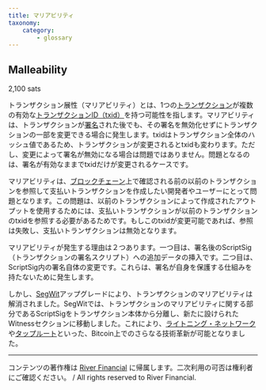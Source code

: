 ```yaml
---
title: マリアビリティ
taxonomy:
    category:
        - glossary
---
```


## Malleability
2,100 sats

トランザクション展性（マリアビリティ）とは、1つの[トランザクション](http://lostinbitcoin.jp.testrs.jp/staging/glossary/transaction/)が複数の有効な[トランザクションID（txid）](http://lostinbitcoin.jp.testrs.jp/staging/glossary/txid/)を持つ可能性を指します。マリアビリティは、トランザクションが[署名](http://lostinbitcoin.jp.testrs.jp/staging/glossary/signature/)された後でも、その署名を無効化せずにトランザクションの一部を変更できる場合に発生します。txidはトランザクション全体のハッシュ値であるため、トランザクションが変更されるとtxidも変わります。ただし、変更によって署名が無効になる場合は問題ではありません。問題となるのは、署名が有効なままでtxidだけが変更されるケースです。

マリアビリティは、[ブロックチェーン](http://lostinbitcoin.jp.testrs.jp/staging/glossary/blockchain/)上で確認される前の以前のトランザクションを参照して支払いトランザクションを作成したい開発者やユーザーにとって問題となります。この問題は、以前のトランザクションによって作成されたアウトプットを使用するためには、支払いトランザクションが以前のトランザクションのtxidを参照する必要があるためです。もしこのtxidが変更可能であれば、参照は失敗し、支払いトランザクションは無効となります。

マリアビリティが発生する理由は２つあります。一つ目は、署名後のScriptSig（トランザクションの署名スクリプト）への追加データの挿入です。二つ目は、ScriptSig内の署名自体の変更です。これらは、署名が自身を保護する仕組みを持たないために発生します。

しかし、[SegWit](http://lostinbitcoin.jp.testrs.jp/staging/glossary/segwit/)アップグレードにより、トランザクションのマリアビリティは解消されました。SegWitでは、トランザクションのマリアビリティに関する部分であるScriptSigをトランザクション本体から分離し、新たに設けられたWitnessセクションに移動しました。これにより、[ライトニング・ネットワーク](http://lostinbitcoin.jp.testrs.jp/staging/glossary/lightning_network/)や[タップルート](http://lostinbitcoin.jp.testrs.jp/staging/glossary/taproot/)といった、Bitcoin上でのさらなる技術革新が可能となりました。

---
コンテンツの著作権は [River Financial](https://river.com/) に帰属します。二次利用の可否は権利者にご確認ください。 / All rights reserved to River Financial.
